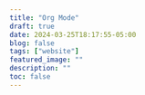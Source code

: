 ```yaml
---
title: "Org Mode"
draft: true
date: 2024-03-25T18:17:55-05:00
blog: false
tags: ["website"]
featured_image: ""
description: ""
toc: false
---
```


